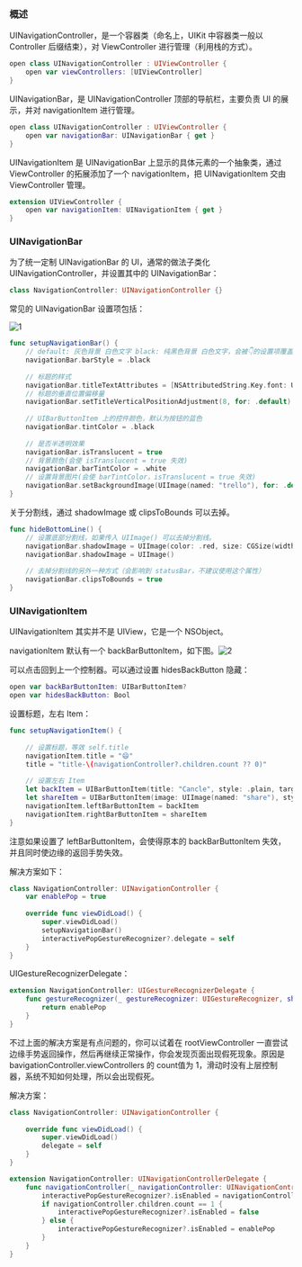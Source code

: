 ### 概述

UINavigationController，是一个容器类（命名上，UIKit 中容器类一般以 Controller 后缀结束），对 ViewController 进行管理（利用栈的方式）。

```swift
open class UINavigationController : UIViewController {
	open var viewControllers: [UIViewController]
}
```

UINavigationBar，是 UINavigationController 顶部的导航栏，主要负责 UI 的展示，并对 navigationItem 进行管理。

```swift
open class UINavigationController : UIViewController {
	open var navigationBar: UINavigationBar { get }
}
```

UINavigationItem 是 UINavigationBar 上显示的具体元素的一个抽象类，通过 ViewController 的拓展添加了一个 navigationItem，把 UINavigationItem 交由 ViewController 管理。

```swift
extension UIViewController {    
    open var navigationItem: UINavigationItem { get }
}
```

### UINavigationBar

为了统一定制 UINavigationBar 的 UI，通常的做法子类化 UINavigationController，并设置其中的 UINavigationBar：

```swift
class NavigationController: UINavigationController {}	
```

常见的 UINavigationBar 设置项包括：

![1](/Users/john/Documents/GitHub/awesome-ios/UIKit/UINavigationController/1.png)

```swift
func setupNavigationBar() {
    // default: 灰色背景 白色文字 black: 纯黑色背景 白色文字，会被👇的设置项覆盖
    navigationBar.barStyle = .black
    
    // 标题的样式
    navigationBar.titleTextAttributes = [NSAttributedString.Key.font: UIFont.systemFont(ofSize: 16, weight: .medium)]
    // 标题的垂直位置偏移量
    navigationBar.setTitleVerticalPositionAdjustment(8, for: .default)
    
    // UIBarButtonItem 上的控件颜色，默认为按钮的蓝色
    navigationBar.tintColor = .black
    
    // 是否半透明效果
    navigationBar.isTranslucent = true
    // 背景颜色(会使 isTranslucent = true 失效)
    navigationBar.barTintColor = .white
    // 设置背景图片(会使 barTintColor，isTranslucent = true 失效)
    navigationBar.setBackgroundImage(UIImage(named: "trello"), for: .default)
}
```

关于分割线，通过 shadowImage 或 clipsToBounds 可以去掉。

```swift
func hideBottomLine() {
    // 设置底部分割线，如果传入 UIImage() 可以去掉分割线。
    navigationBar.shadowImage = UIImage(color: .red, size: CGSize(width: navigationBar.width, height: 0.5))
    navigationBar.shadowImage = UIImage()
    
    // 去掉分割线的另外一种方式（会影响到 statusBar，不建议使用这个属性）
    navigationBar.clipsToBounds = true
}
```

### UINavigationItem

UINavigationItem 其实并不是 UIView，它是一个 NSObject。

navigationItem 默认有一个 backBarButtonItem，如下图。![2](/Users/john/Documents/GitHub/awesome-ios/UIKit/UINavigationController/2.png)

可以点击回到上一个控制器。可以通过设置 hidesBackButton 隐藏：

```swift
open var backBarButtonItem: UIBarButtonItem? 
open var hidesBackButton: Bool
```

设置标题，左右 Item：

```swift
func setupNavigationItem() {
    
    // 设置标题，等效 self.title
    navigationItem.title = "😄"
    title = "title-\(navigationController?.children.count ?? 0)"
    
    // 设置左右 Item
    let backItem = UIBarButtonItem(title: "Cancle", style: .plain, target: self, action: #selector(backAction))
    let shareItem = UIBarButtonItem(image: UIImage(named: "share"), style: .done, target: self, action: #selector(shareAction))
    navigationItem.leftBarButtonItem = backItem
    navigationItem.rightBarButtonItem = shareItem
}
```

注意如果设置了 leftBarButtonItem，会使得原本的 backBarButtonItem 失效，并且同时使边缘的返回手势失效。

解决方案如下：

```swift
class NavigationController: UINavigationController {    
    var enablePop = true
    
    override func viewDidLoad() {
        super.viewDidLoad()
        setupNavigationBar()
        interactivePopGestureRecognizer?.delegate = self
    }
}
```

UIGestureRecognizerDelegate：

```swift
extension NavigationController: UIGestureRecognizerDelegate {    
    func gestureRecognizer(_ gestureRecognizer: UIGestureRecognizer, shouldReceive press: UIPress) -> Bool {
        return enablePop
    }
}
```

不过上面的解决方案是有点问题的，你可以试着在 rootViewController 一直尝试边缘手势返回操作，然后再继续正常操作，你会发现页面出现假死现象。原因是 bavigationController.viewControllers 的 count值为 1，滑动时没有上层控制器，系统不知如何处理，所以会出现假死。

解决方案：

```swift
class NavigationController: UINavigationController {    
    
    override func viewDidLoad() {
        super.viewDidLoad()
        delegate = self
    }
}
```

```swift
extension NavigationController: UINavigationControllerDelegate {
    func navigationController(_ navigationController: UINavigationController, didShow viewController: UIViewController, animated: Bool) {
        interactivePopGestureRecognizer?.isEnabled = navigationController.children.count > 1
        if navigationController.children.count == 1 {
            interactivePopGestureRecognizer?.isEnabled = false
        } else {
            interactivePopGestureRecognizer?.isEnabled = enablePop
        }
    }
}
```





